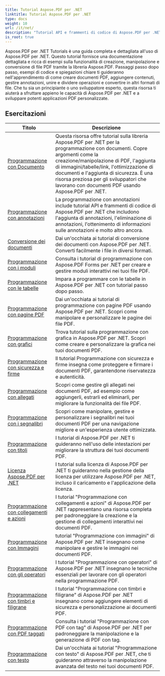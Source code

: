 ```yaml
---
title: Tutorial Aspose.PDF per .NET
linktitle: Tutorial Aspose.PDF per .NET
type: docs
weight: 10
url: /it/net/
description: "Tutorial API e frammenti di codice di Aspose.PDF per .NET che includono creazione, modifica, conversione, stampa e molte altre funzionalità di elaborazione dei documenti PDF"
is_root: true
---
```


Aspose.PDF per .NET Tutorials è una guida completa e dettagliata all'uso di Aspose.PDF per .NET. Questo tutorial fornisce una documentazione dettagliata e ricca di esempi sulla funzionalità di creazione, manipolazione e conversione di file PDF tramite la libreria Aspose.PDF. Passaggi passo dopo passo, esempi di codice e spiegazioni chiare ti guideranno nell'apprendimento di come creare documenti PDF, aggiungere contenuti, gestire annotazioni, unire e dividere operazioni e convertire in altri formati di file. Che tu sia un principiante o uno sviluppatore esperto, questa risorsa ti aiuterà a sfruttare appieno le capacità di Aspose.PDF per .NET e a sviluppare potenti applicazioni PDF personalizzate.

## Esercitazioni
| Titolo | Descrizione |
| --- | --- | 
| [Programmazione con Documento](./programming-with-document/) | Questa risorsa offre tutorial sulla libreria Aspose.PDF per .NET per la programmazione con documenti. Copre argomenti come la creazione/manipolazione di PDF, l'aggiunta di immagini/tabelle/link, l'ottimizzazione di documenti e l'aggiunta di sicurezza. È una risorsa preziosa per gli sviluppatori che lavorano con documenti PDF usando Aspose.PDF per .NET. |
| [Programmazione con annotazioni](./annotations/) | La programmazione con annotazioni include tutorial API e frammenti di codice di Aspose.PDF per .NET che includono l'aggiunta di annotazioni, l'eliminazione di annotazioni, l'ottenimento di informazioni sulle annotazioni e molto altro ancora. |  
| [Conversione dei documenti](./document-conversion/) | Dai un'occhiata ai tutorial di conversione dei documenti con Aspose.PDF per .NET. Converti facilmente i file in diversi formati. |
| [Programmazione con i moduli](./programming-with-forms/) | Consulta i tutorial di programmazione con Aspose.PDF Forms per .NET per creare e gestire moduli interattivi nei tuoi file PDF. |
| [Programmazione con le tabelle](./programming-with-tables/) | Impara a programmare con le tabelle in Aspose.PDF per .NET con tutorial passo dopo passo. | 
| [Programmazione con pagine PDF](./programming-with-pdf-pages/) | Dai un'occhiata ai tutorial di programmazione con pagine PDF usando Aspose.PDF per .NET. Scopri come manipolare e personalizzare le pagine dei file PDF. |
| [Programmazione con grafici](./programming-with-graphs/) | Trova tutorial sulla programmazione con grafica in Aspose.PDF per .NET. Scopri come creare e personalizzare la grafica nei tuoi documenti PDF. |
| [Programmazione con sicurezza e firme](./programming-with-security-and-signatures/) | Il tutorial Programmazione con sicurezza e firme insegna come proteggere e firmare i documenti PDF, garantendone riservatezza e autenticità. |
| [Programmazione con allegati](./programming-with-attachments/) | Scopri come gestire gli allegati nei documenti PDF, ad esempio come aggiungerli, estrarli ed eliminarli, per migliorare la funzionalità dei file PDF. |
| [Programmazione con i segnalibri](./programming-with-bookmarks/) | Scopri come manipolare, gestire e personalizzare i segnalibri nei tuoi documenti PDF per una navigazione migliore e un'esperienza utente ottimizzata. |
| [Programmazione con titoli](./programming-with-headings/) | I tutorial di Aspose.PDF per .NET ti guideranno nell'uso delle intestazioni per migliorare la struttura dei tuoi documenti PDF. |
| [Licenza Aspose.PDF per .NET](./licensing-aspose-pdf/) | I tutorial sulla licenza di Aspose.PDF per .NET ti guideranno nella gestione della licenza per utilizzare Aspose.PDF per .NET, incluso il caricamento e l'applicazione della licenza. |
| [Programmazione con collegamenti e azioni](./programming-with-links-and-actions/) | I tutorial "Programmazione con collegamenti e azioni" di Aspose.PDF per .NET rappresentano una risorsa completa per padroneggiare la creazione e la gestione di collegamenti interattivi nei documenti PDF. |
| [Programmazione con Immagini](./programming-with-images/) | tutorial "Programmazione con immagini" di Aspose.PDF per .NET insegnano come manipolare e gestire le immagini nei documenti PDF. |
| [Programmazione con gli operatori](./programming-with-operators/) | I tutorial "Programmazione con operatori" di Aspose.PDF per .NET insegnano le tecniche essenziali per lavorare con gli operatori nella programmazione PDF. |
| [Programmazione con timbri e filigrane](./programming-with-stamps-and-watermarks/) | I tutorial "Programmazione con timbri e filigrane" di Aspose.PDF per .NET insegnano come aggiungere elementi di sicurezza e personalizzazione ai documenti PDF. |
| [Programmazione con PDF taggati](./programming-with-tagged-pdf/) | Consulta i tutorial "Programmazione con PDF con tag" di Aspose.PDF per .NET per padroneggiare la manipolazione e la generazione di PDF con tag. |
| [Programmazione con testo](./programming-with-text/) | Dai un'occhiata ai tutorial "Programmazione con testo" di Aspose.PDF per .NET, che ti guideranno attraverso la manipolazione avanzata del testo nei tuoi documenti PDF. |